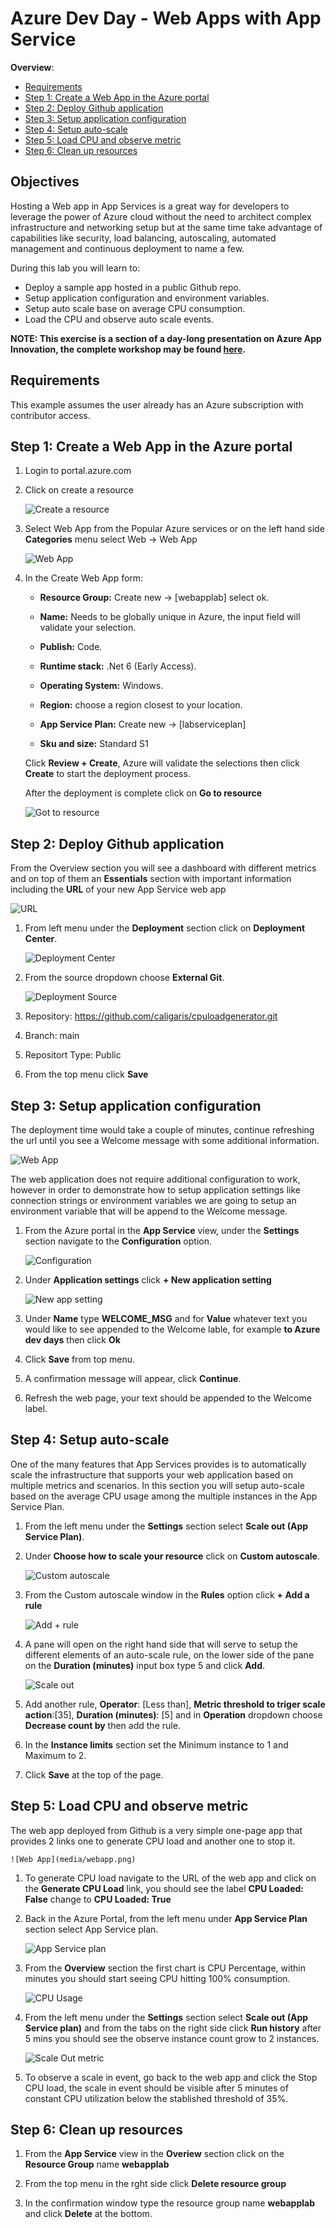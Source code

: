# Azure Dev Day - Web Apps with App Service

<!-- TOC -->
**Overview**: 

- [Requirements](#requirements)
- [Step 1: Create a Web App in the Azure portal](#step-1-create-a-web-app-in-the-azure-portal)
- [Step 2: Deploy Github application ](#step-2-deploy-github-application)
- [Step 3: Setup application configuration](#step-3-setup-application-configuration)
- [Step 4: Setup auto-scale](#step-4-setup-auto-scale)
- [Step 5: Load CPU and observe metric](#step-5-load-cpu-and-observe-metric)
- [Step 6: Clean up resources](#step-6-clean-up-resources)


<!-- TOC -->

## Objectives 

Hosting a Web app in App Services is a great way for developers to leverage the power of Azure cloud without the need to architect complex infrastructure and networking setup but at the same time take advantage of capabilities like security, load balancing, autoscaling, automated management and continuous deployment to name a few.

During this lab you will learn to:

- Deploy a sample app hosted in a public Github repo.
- Setup application configuration and environment variables.
- Setup auto scale base on average CPU consumption.
- Load the CPU and observe auto scale events.


**NOTE: This exercise is a section of a day-long presentation on Azure App Innovation, the complete workshop may be found [here](https://aka.ms/azuredevdaylabs).**

## Requirements

This example assumes the user already has an Azure subscription with contributor access. 

## Step 1: Create a Web App in the Azure portal

1. Login to portal.azure.com

2. Click on create a resource

    ![Create a resource](media/create_a_resource.png)

3. Select Web App from the Popular Azure services or on the left hand side **Categories** menu select Web -> Web App

    ![Web App](media/web_app.png)

4. In the Create Web App form:
    
    - **Resource Group:** Create new -> \[webapplab\] select ok.
    
    - **Name:** Needs to be globally unique in Azure, the input field will validate your selection.
    - **Publish:** Code.
    - **Runtime stack:** .Net 6 (Early Access).
    - **Operating System:** Windows.
    - **Region:** choose a region closest to your location.
    - **App Service Plan:** Create new -> \[labserviceplan\] 
    - **Sku and size:** Standard S1
    
    Click **Review + Create**, Azure will validate the selections then click **Create** to start the deployment process.

    After the deployment is complete click on **Go to resource**

    ![Got to resource](media/go_to_resource.png)


## Step 2: Deploy Github application

From the Overview section you will see a dashboard with different metrics and on top of them an **Essentials** section with important information including the **URL** of your new App Service web app

![URL](media/url.png)

1. From left menu under the **Deployment** section click on **Deployment Center**.
    
    ![Deployment Center](media/deployment_center.png)

2. From the source dropdown choose **External Git**.
    
    ![Deployment Source](media/deployment_source.png)

3. Repository: https://github.com/caligaris/cpuloadgenerator.git

4. Branch: main 

5. Repositort Type: Public

5. From the top menu click **Save**


## Step 3: Setup application configuration

The deployment time would take a couple of minutes, continue refreshing the url until you see a Welcome message with some additional information.

![Web App](media/webapp_html.png)

The web application does not require additional configuration to work, however in order to demonstrate how to setup application settings like connection strings or environment variables we are going to setup an environment variable that will be append to the Welcome message.

1. From the Azure portal in the **App Service** view, under the **Settings** section navigate to the **Configuration** option.

    ![Configuration](media/configuration.png)

2. Under **Application settings** click **+ New application setting**

    ![New app setting](media/new_app_setting.png)

3. Under **Name** type **WELCOME_MSG** and for **Value** whatever text you would like to see appended to the Welcome lable, for example **to Azure dev days** then click **Ok**

4. Click **Save** from top menu.

5. A confirmation message will appear, click **Continue**.

6. Refresh the web page, your text should be appended to the Welcome label.

## Step 4: Setup auto-scale 

One of the many features that App Services provides is to automatically scale the infrastructure that supports your web application based on multiple metrics and scenarios. In this section you will setup auto-scale based on the average CPU usage among the multiple instances in the App Service Plan.

1. From the left menu under the **Settings** section select **Scale out (App Service Plan)**.

2. Under **Choose how to scale your resource** click on **Custom autoscale**. 

    ![Custom autoscale](media/custom_autoscale.png)

3. From the Custom autoscale window in the **Rules** option click **+ Add a rule**

    ![Add + rule](media/add_rule.png)
4. A pane will open on the right hand side that will serve to setup the different elements of an auto-scale rule, on the lower side of the pane on the **Duration (minutes)** input box type 5 and click **Add**.

    ![Scale out](media/scale_out.png)

5. Add another rule, **Operator**: [Less than], **Metric threshold to triger scale action**:[35], **Duration (minutes)**: [5] and in **Operation** dropdown choose **Decrease count by** then add the rule.

6. In the **Instance limits** section set the Minimum instance to 1 and Maximum to 2.

7. Click **Save** at the top of the page.


## Step 5: Load CPU and observe metric

The web app deployed from Github is a very simple one-page app that provides 2 links one to generate CPU load and another one to stop it. 

    ![Web App](media/webapp.png)

1. To generate CPU load navigate to the URL of the web app and click on the **Generate CPU Load** link, you should see the label **CPU Loaded: False** change to **CPU Loaded: True**

2. Back in the Azure Portal, from the left menu under **App Service Plan** section select App Service plan.

    ![App Service plan](media/app_service_plan.png)

3. From the **Overview** section the first chart is CPU Percentage, within minutes you should start seeing CPU hitting 100% consumption.
    
    ![CPU Usage](media/cpu_usage.png)

4. From the left menu under the **Settings** section select **Scale out (App Service plan)** and from the tabs on the right side click **Run history** after 5 mins you should see the observe instance count grow to 2 instances.

    ![Scale Out metric](media/scale_out_metric.png)

5. To observe a scale in event, go back to the web app and click the Stop CPU load, the scale in event should be visible after 5 minutes of constant CPU utilization below the stablished threshold of 35%.

## Step 6: Clean up resources
1. From the **App Service** view in the **Overiew** section click on the **Resource Group** name **webapplab**

2. From the top menu in the rght side click **Delete resource group**

3. In the confirmation window type the resource group name **webapplab** and click **Delete** at the bottom.


